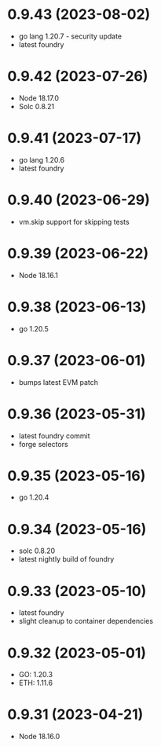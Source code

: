 # 0.9.43 (2023-08-02)

* go lang 1.20.7 - security update
* latest foundry

# 0.9.42 (2023-07-26)

* Node 18.17.0
* Solc 0.8.21

# 0.9.41 (2023-07-17)

* go lang 1.20.6
* latest foundry

# 0.9.40 (2023-06-29)

* vm.skip support for skipping tests

# 0.9.39 (2023-06-22)

* Node 18.16.1

# 0.9.38 (2023-06-13)

* go 1.20.5

# 0.9.37 (2023-06-01)

* bumps latest EVM patch

# 0.9.36 (2023-05-31)

* latest foundry commit
* forge selectors

# 0.9.35 (2023-05-16)

* go 1.20.4

# 0.9.34 (2023-05-16)

* solc 0.8.20
* latest nightly build of foundry

# 0.9.33 (2023-05-10)

* latest foundry
* slight cleanup to container dependencies

# 0.9.32 (2023-05-01)

* GO: 1.20.3
* ETH: 1.11.6

# 0.9.31 (2023-04-21)

* Node 18.16.0
